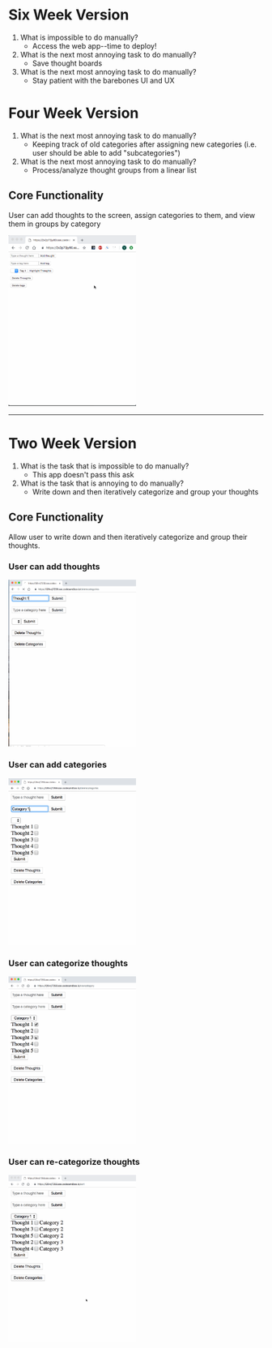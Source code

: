 # Six Week Version
1. What is impossible to do manually?
   - Access the web app--time to deploy!
2. What is the next most annoying task to do manually?
   - Save thought boards
3. What is the next most annoying task to do manually?
   - Stay patient with the barebones UI and UX

# Four Week Version
1. What is the next most annoying task to do manually?
    - Keeping track of old categories after assigning new categories (i.e. user should be able to add "subcategories")
2. What is the next most annoying task to do manually?
    - Process/analyze thought groups from a linear list
## Core Functionality
User can add thoughts to the screen, assign categories to them, and view them in groups by category

<img src="20190202B.gif" width="50%">
<hr>

# Two Week Version

1. What is the task that is impossible to do manually?
    - This app doesn't pass this ask
2. What is the task that is annoying to do manually?
    - Write down and then iteratively categorize and group your thoughts

## Core Functionality

Allow user to write down and then iteratively categorize and group their thoughts.

### User can add thoughts
<img src="20190117B.gif" width="50%">

### User can add categories
<img src="20190117C.gif" width="50%">

### User can categorize thoughts
<img src="20190117D.gif" width="50%">

### User can re-categorize thoughts
<img src="20190117E.gif" width="50%">
